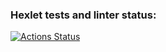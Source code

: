 ### Hexlet tests and linter status:
[![Actions Status](https://github.com/MonkeysAtWork/backend-project-lvl3/workflows/hexlet-check/badge.svg)](https://github.com/MonkeysAtWork/backend-project-lvl3/actions)